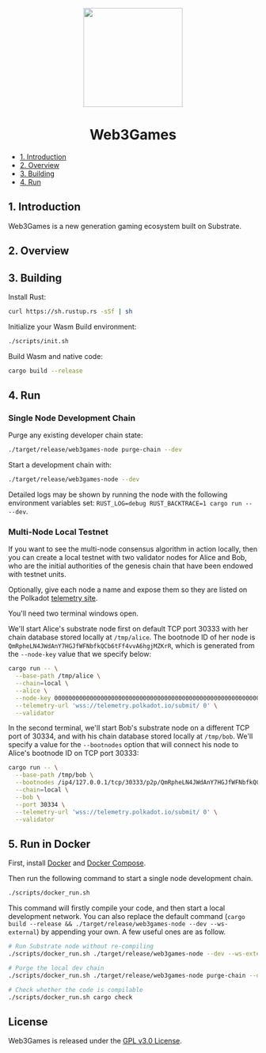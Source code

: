 <p align="center">
  <img src="https://user-images.githubusercontent.com/26602057/144711927-22cb7b89-6eb3-4794-b8e1-ac455f0957b1.png" width="200">
</p>

<div align="center">
<h1>Web3Games</h1>
</div>

<!-- TOC -->

- [1. Introduction](#1-introduction)
- [2. Overview](#2-overview)
- [3. Building](#3-building)
- [4. Run](#4-run)

<!-- /TOC -->

## 1. Introduction

Web3Games is a new generation gaming ecosystem built on Substrate.

## 2. Overview

## 3. Building

Install Rust:

```bash
curl https://sh.rustup.rs -sSf | sh
```

Initialize your Wasm Build environment:

```bash
./scripts/init.sh
```

Build Wasm and native code:

```bash
cargo build --release
```

## 4. Run

### Single Node Development Chain

Purge any existing developer chain state:

```bash
./target/release/web3games-node purge-chain --dev
```

Start a development chain with:

```bash
./target/release/web3games-node --dev
```

Detailed logs may be shown by running the node with the following environment variables set: `RUST_LOG=debug RUST_BACKTRACE=1 cargo run -- --dev`.

### Multi-Node Local Testnet

If you want to see the multi-node consensus algorithm in action locally, then you can create a local testnet with two validator nodes for Alice and Bob, who are the initial authorities of the genesis chain that have been endowed with testnet units.

Optionally, give each node a name and expose them so they are listed on the Polkadot [telemetry site](https://telemetry.polkadot.io/#/Local%20Testnet).

You'll need two terminal windows open.

We'll start Alice's substrate node first on default TCP port 30333 with her chain database stored locally at `/tmp/alice`. The bootnode ID of her node is `QmRpheLN4JWdAnY7HGJfWFNbfkQCb6tFf4vvA6hgjMZKrR`, which is generated from the `--node-key` value that we specify below:

```bash
cargo run -- \
  --base-path /tmp/alice \
  --chain=local \
  --alice \
  --node-key 0000000000000000000000000000000000000000000000000000000000000001 \
  --telemetry-url 'wss://telemetry.polkadot.io/submit/ 0' \
  --validator
```

In the second terminal, we'll start Bob's substrate node on a different TCP port of 30334, and with his chain database stored locally at `/tmp/bob`. We'll specify a value for the `--bootnodes` option that will connect his node to Alice's bootnode ID on TCP port 30333:

```bash
cargo run -- \
  --base-path /tmp/bob \
  --bootnodes /ip4/127.0.0.1/tcp/30333/p2p/QmRpheLN4JWdAnY7HGJfWFNbfkQCb6tFf4vvA6hgjMZKrR \
  --chain=local \
  --bob \
  --port 30334 \
  --telemetry-url 'wss://telemetry.polkadot.io/submit/ 0' \
  --validator
```

## 5. Run in Docker

First, install [Docker](https://docs.docker.com/get-docker/) and
[Docker Compose](https://docs.docker.com/compose/install/).

Then run the following command to start a single node development chain.

```bash
./scripts/docker_run.sh
```

This command will firstly compile your code, and then start a local development network. You can
also replace the default command
(`cargo build --release && ./target/release/web3games-node --dev --ws-external`)
by appending your own. A few useful ones are as follow.

```bash
# Run Substrate node without re-compiling
./scripts/docker_run.sh ./target/release/web3games-node --dev --ws-external

# Purge the local dev chain
./scripts/docker_run.sh ./target/release/web3games-node purge-chain --dev

# Check whether the code is compilable
./scripts/docker_run.sh cargo check
```

## License

Web3Games is released under the [GPL v3.0 License](LICENSE).
